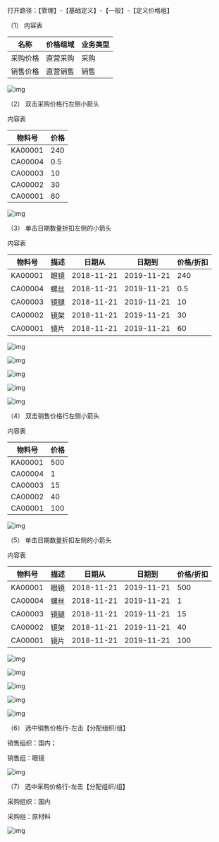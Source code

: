 打开路径：【管理】-【基础定义】-【一般】-【定义价格组】

（1） 内容表

| **名称** | **价格组域** | **业务类型** |
| -------- | ------------ | ------------ |
| 采购价格 | 直营采购     | 采购         |
| 销售价格 | 直营销售     | 销售         |

![img](BAP_QuickStart_Images/41.1.png) 

（2） 双击采购价格行左侧小箭头

内容表

| **物料号** | **价格** |
| ---------- | -------- |
| KA00001    | 240      |
| CA00004    | 0.5      |
| CA00003    | 10       |
| CA00002    | 30       |
| CA00001    | 60       |

![img](BAP_QuickStart_Images/41.2.png) 

（3） 单击日期数量折扣左侧的小箭头

内容表

| **物料号** | **描述** | **日期从** | **日期到** | **价格/折扣** |
| ---------- | -------- | ---------- | ---------- | ------------- |
| KA00001    | 眼镜     | 2018-11-21 | 2019-11-21 | 240           |
| CA00004    | 螺丝     | 2018-11-21 | 2019-11-21 | 0.5           |
| CA00003    | 镜腿     | 2018-11-21 | 2019-11-21 | 10            |
| CA00002    | 镜架     | 2018-11-21 | 2019-11-21 | 30            |
| CA00001    | 镜片     | 2018-11-21 | 2019-11-21 | 60            |

![img](BAP_QuickStart_Images/41.3.png)  

![img](BAP_QuickStart_Images/41.4.png) 

![img](BAP_QuickStart_Images/41.5.png) 

![img](BAP_QuickStart_Images/41.6.png) 

![img](BAP_QuickStart_Images/41.7.png) 

（4） 双击销售价格行左侧小箭头

内容表

| **物料号** | **价格** |
| ---------- | -------- |
| KA00001    | 500      |
| CA00004    | 1        |
| CA00003    | 15       |
| CA00002    | 40       |
| CA00001    | 100      |

![img](BAP_QuickStart_Images/41.8.png) 

（5） 单击日期数量折扣左侧的小箭头

内容表

| **物料号** | **描述** | **日期从** | **日期到** | **价格/折扣** |
| ---------- | -------- | ---------- | ---------- | ------------- |
| KA00001    | 眼镜     | 2018-11-21 | 2019-11-21 | 500           |
| CA00004    | 螺丝     | 2018-11-21 | 2019-11-21 | 1             |
| CA00003    | 镜腿     | 2018-11-21 | 2019-11-21 | 15            |
| CA00002    | 镜架     | 2018-11-21 | 2019-11-21 | 40            |
| CA00001    | 镜片     | 2018-11-21 | 2019-11-21 | 100           |

![img](BAP_QuickStart_Images/41.9.png) 

![img](BAP_QuickStart_Images/41.10.png) 

![img](BAP_QuickStart_Images/41.11.png) 

![img](BAP_QuickStart_Images/41.12.png)  

![img](BAP_QuickStart_Images/41.13.png) 

（6） 选中销售价格行-左击【分配组织/组】

销售组织：国内；

销售组：眼镜

![img](BAP_QuickStart_Images/41.14.png) 

（7） 选中采购价格行-左击【分配组织/组】

采购组织：国内

采购组：原材料

![img](BAP_QuickStart_Images/41.15.png) 